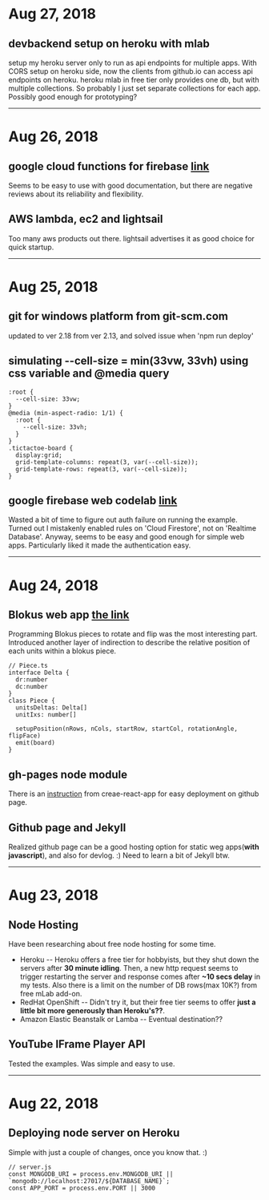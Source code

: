 # Aug 27, 2018

## devbackend setup on heroku with mlab
setup my heroku server only to run as api endpoints for multiple apps. With CORS setup on heroku side, now the clients from github.io can access api endpoints on heroku.
heroku mlab in free tier only provides one db, but with multiple collections. So probably I just set separate collections for each app. Possibly good enough for prototyping?

---

# Aug 26, 2018

## google cloud functions for firebase [link](https://codelabs.developers.google.com/codelabs/firebase-cloud-functions/#0)
Seems to be easy to use with good documentation, but there are negative reviews about its reliability and flexibility.

## AWS lambda, ec2 and lightsail
Too many aws products out there. lightsail advertises it as good choice for quick startup.

---

# Aug 25, 2018

## git for windows platform from git-scm.com
updated to ver 2.18 from ver 2.13, and solved issue when 'npm run deploy'

## simulating --cell-size = min(33vw, 33vh) using css variable and @media query
```
:root {
  --cell-size: 33vw;
}
@media (min-aspect-radio: 1/1) {
  :root {
    --cell-size: 33vh;
  }
}
.tictactoe-board {
  display:grid;
  grid-template-columns: repeat(3, var(--cell-size));
  grid-template-rows: repeat(3, var(--cell-size));
}
```

## google firebase web codelab [link](https://codelabs.developers.google.com/codelabs/firebase-web/#0)
Wasted a bit of time to figure out auth failure on running the example. Turned out I mistakenly enabled rules on 'Cloud Firestore', not on 'Realtime Database'. Anyway, seems to be easy and good enough for simple web apps. Particularly liked it made the authentication easy.

---

# Aug 24, 2018

## Blokus web app [the link](https://g30133.github.io/blokus)
Programming Blokus pieces to rotate and flip was the most interesting part. Introduced another layer of indirection to describe the relative position of each units within a blokus piece.
```
// Piece.ts
interface Delta {
  dr:number
  dc:number
}
class Piece {
  unitsDeltas: Delta[]
  unitIxs: number[]
  
  setupPosition(nRows, nCols, startRow, startCol, rotationAngle, flipFace)
  emit(board)
}
```

## gh-pages node module
There is an [instruction](https://github.com/facebook/create-react-app/blob/master/packages/react-scripts/template/README.md#deployment) from creae-react-app for easy deployment on github page.


## Github page and Jekyll
Realized github page can be a good hosting option for static weg apps(**with javascript**), and also for devlog. :) Need to learn a bit of Jekyll btw.

---

# Aug 23, 2018

## Node Hosting
Have been researching about free node hosting for some time.
- Heroku
-- Heroku offers a free tier for hobbyists, but they shut down the servers after **30 minute idling**. Then, a new http request seems to trigger restarting the server and response comes after **~10 secs delay** in my tests. Also there is a limit on the number of DB rows(max 10K?) from free mLab add-on.
- RedHat OpenShift
-- Didn't try it, but their free tier seems to offer **just a little bit more generously than Heroku's??**.
- Amazon Elastic Beanstalk or Lamba
-- Eventual destination??

## YouTube IFrame Player API
Tested the examples. Was simple and easy to use.

---

# Aug 22, 2018

## Deploying node server on Heroku
Simple with just a couple of changes, once you know that. :)
```
// server.js
const MONGODB_URI = process.env.MONGODB_URI || `mongodb://localhost:27017/${DATABASE_NAME}`;
const APP_PORT = process.env.PORT || 3000
```
